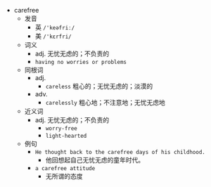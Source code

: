- carefree
  - 发音
    - 英 `/'keəfriː/`
    - 美 `/'kɛrfri/`
  - 词义
    - adj. 无忧无虑的；不负责的
    - `having no worries or problems`
  - 同根词
    - adj.
      - `careless` 粗心的；无忧无虑的；淡漠的
    - adv.
      - `carelessly` 粗心地；不注意地；无忧无虑地
  - 近义词
    - adj. 无忧无虑的；不负责的
      - `worry-free`
      - `light-hearted`
  - 例句
    - `He thought back to the carefree days of his childhood.`
      - 他回想起自己无忧无虑的童年时代。
    - `a carefree attitude`
      - 无所谓的态度


